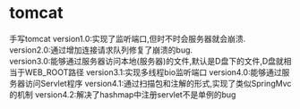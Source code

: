 # tomcat
手写tomcat
version1.0:实现了监听端口,但时不时会服务器就会崩溃.<br>
version2.0:通过增加连接请求队列修复了崩溃的bug.<br>
version3.0:能够通过服务器访问本地(服务器)的文件,默认是D盘下的文件,D盘就相当于WEB_ROOT路径
version3.1:实现多线程bio监听端口
version4.0:能够通过服务器访问Servlet程序
version4.1:通过扫描包和注解的形式,实现了类似SpringMvc的机制
version4.2:解决了hashmap中注册servlet不是单例的bug